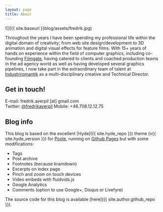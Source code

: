 ```yaml
---
layout: page
title: About
---
```


![]({{ site.baseurl }}blog/assets/fredrik.jpg)

Throughout the years I have been spending my professional life within the digital domain of creativity; from web site design/development to 3D animation and digital visual effects for feature films. With 15+ years of hands on experience within the field of computer graphics, including co-founding [Filmgate](http://www.filmgate.se), having catered to clients and coached production teams in the ad agency world as well as having developed several graphics pipelines, I now take part in the extraordinary team of talent at [Industriromantik](http://www.industriromantik.se) as a multi-disciplinary creative and Technical Director.

## Get in touch!

E-mail: fredrik.averpil [at] gmail.com  
Twitter: [@fredrikaverpil](https://twitter.com/fredrikaverpil)
Mobile: +46.708.12.12.75

## Blog info

This blog is based on the excellent [Hyde]({{ site.hyde_repo }}) theme (v{{ site.hyde_version }}) for [Poole](http://getpoole.com), running on [Github Pages](https://pages.github.com) but with some modifications:

- Tags
- Post archive
- Footnotes (because kramdown)
- Excerpts on index page
- Pinch and zoom on touch devices
- Video embeds with fluidvids.js
- Google Analytics
- Comments (option to use Google+, Disqus or Livefyre)

The source code for this blog is available [here]({{ site.author.github_repo }}).

